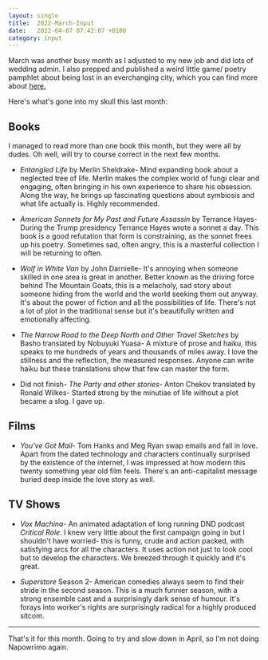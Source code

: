 ```yaml
---
layout: single
title:  2022-March-Input
date:   2022-04-07 07:42:07 +0100
category: input
---
```


March was another busy month as I adjusted to my new job and did lots of wedding admin. I also prepped and published a weird little game/ poetry pamphlet about being lost in an everchanging city, which you can find more about [here.](/reality-adjustments/)

Here's what's gone into my skull this last month:

## Books

I managed to read more than one book this month, but they were all by dudes. Oh well, will try to course correct in the next few months.

* *Entangled Life* by Merlin Sheldrake- Mind expanding book about a neglected tree of life. Merlin makes the complex world of fungi clear and engaging, often bringing in his own experience to share his obsession. Along the way, he brings up fascinating questions about symbiosis and what life actually is. Highly recommended. 

* *American Sonnets for My Past and Future Assassin* by Terrance Hayes- During the Trump presidency Terrance Hayes wrote a sonnet a day. This book is a good refutation that form is constraining, as the sonnet frees up his poetry. Sometimes sad, often angry, this is a masterful collection I will be returning to often.

* *Wolf in White Van* by John Darnielle- It's annoying when someone skilled in one area is great in another. Better known as the driving force behind The Mountain Goats, this is a melacholy, sad story about someone hiding from the world and the world seeking them out anyway. It's about the power of fiction and all the possibilities of life. There's not a lot of plot in the traditional sense but it's beautifully written and emotionally affecting.

* *The Narrow Road to the Deep North and Other Travel Sketches* by Basho translated by Nobuyuki Yuasa- A mixture of prose and haiku, this speaks to me hundreds of years and thousands of miles away. I love the stillness and the reflection, the measured responses. Anyone can write haiku but these translations show that few can master the form.

* Did not finish- *The Party and other stories*- Anton Chekov translated by Ronald Wilkes- Started strong by the minutiae of life without a plot became a slog. I gave up. 

## Films

* *You've Got Mail*- Tom Hanks and Meg Ryan swap emails and fall in love. Apart from the dated technology and characters continually surprised by the existence of the internet, I was impressed at how modern this twenty something year old film feels. There's an anti-capitalist message buried deep inside the love story as well.

## TV Shows

* *Vox Machina*- An animated adaptation of long running DND podcast *Critical Role*. I knew very little about the first campaign going in but I shouldn't have worried- this is funny, crude and action packed, with satisfying arcs for all the characters. It uses action not just to look cool but to develop the characters. We breezed through it quickly and it's great.

* *Superstore* Season 2- American comedies always seem to find their stride in the second season. This is a much funnier season, with a strong ensemble cast and a surprisingly dark sense of humour. It's forays into worker's rights are surprisingly radical for a highly produced sitcom. 

---

That's it for this month. Going to try and slow down in April, so I'm not doing Napowrimo again. 
